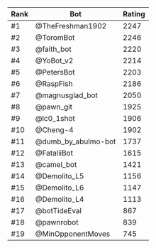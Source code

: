Rank|Bot|Rating
---|---|---
#1|@TheFreshman1902|2247
#2|@ToromBot|2246
#3|@faith_bot|2220
#4|@YoBot_v2|2214
#5|@PetersBot|2203
#6|@RaspFish|2186
#7|@magnusglad_bot|2050
#8|@pawn_git|1925
#9|@lc0_1shot|1906
#10|@Cheng-4|1902
#11|@dumb_by_abulmo-bot|1737
#12|@FataliiBot|1615
#13|@camel_bot|1421
#14|@Demolito_L5|1156
#15|@Demolito_L6|1147
#16|@Demolito_L4|1113
#17|@botTideEval|867
#18|@pawnrobot|839
#19|@MinOpponentMoves|745
